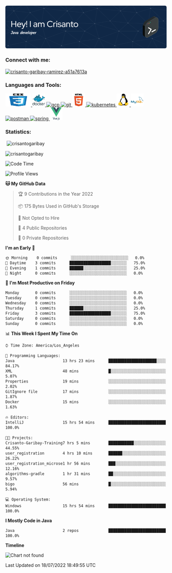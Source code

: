 ![Header](./assets/github-header-image.png)

<h3 align="left">Connect with me:</h3>
<p align="left">
<a href="https://linkedin.com/in/crisanto-garibay-ramirez-a51a7613a" target="blank"><img align="center" src="https://raw.githubusercontent.com/rahuldkjain/github-profile-readme-generator/master/src/images/icons/Social/linked-in-alt.svg" alt="crisanto-garibay-ramirez-a51a7613a" height="30" width="40" /></a>
</p>

<h3 align="left">Languages and Tools:</h3>
<p align="left"> <a href="https://www.w3schools.com/css/" target="_blank" rel="noreferrer"> <img src="https://raw.githubusercontent.com/devicons/devicon/master/icons/css3/css3-original-wordmark.svg" alt="css3" width="80" height="40"/> </a> <a href="https://www.docker.com/" target="_blank" rel="noreferrer"> <img src="https://raw.githubusercontent.com/devicons/devicon/master/icons/docker/docker-original-wordmark.svg" alt="docker" width="40" height="40"/> </a> <a href="https://cloud.google.com" target="_blank" rel="noreferrer"> <img src="https://www.vectorlogo.zone/logos/google_cloud/google_cloud-icon.svg" alt="gcp" width="40" height="40"/> </a> <a href="https://git-scm.com/" target="_blank" rel="noreferrer"> <img src="https://www.vectorlogo.zone/logos/git-scm/git-scm-icon.svg" alt="git" width="40" height="40"/> </a> <a href="https://www.w3.org/html/" target="_blank" rel="noreferrer"> <img src="https://raw.githubusercontent.com/devicons/devicon/master/icons/html5/html5-original-wordmark.svg" alt="html5" width="40" height="40"/> </a> <a href="https://kubernetes.io" target="_blank" rel="noreferrer"> <img src="https://www.vectorlogo.zone/logos/kubernetes/kubernetes-icon.svg" alt="kubernetes" width="40" height="40"/> </a> <a href="https://www.linux.org/" target="_blank" rel="noreferrer"> <img src="https://raw.githubusercontent.com/devicons/devicon/master/icons/linux/linux-original.svg" alt="linux" width="40" height="40"/> </a> <a href="https://www.mysql.com/" target="_blank" rel="noreferrer"> <img src="https://raw.githubusercontent.com/devicons/devicon/master/icons/mysql/mysql-original-wordmark.svg" alt="mysql" width="40" height="40"/> </a> <a href="https://postman.com" target="_blank" rel="noreferrer"> <img src="https://www.vectorlogo.zone/logos/getpostman/getpostman-icon.svg" alt="postman" width="40" height="40"/> </a> <a href="https://spring.io/" target="_blank" rel="noreferrer"> <img src="https://www.vectorlogo.zone/logos/springio/springio-icon.svg" alt="spring" width="40" height="40"/> </a> <a href="https://vuejs.org/" target="_blank" rel="noreferrer"> <img src="https://raw.githubusercontent.com/devicons/devicon/master/icons/vuejs/vuejs-original-wordmark.svg" alt="vuejs" width="40" height="40"/> </a> </p>

<h3 align="left">Statistics:</h3>

<p>&nbsp;<img align="center" src="https://github-readme-stats.vercel.app/api?username=RamGar999&show_icons=true&locale=en&theme=dark" alt="crisantogaribay" /></p>

<p><img align="center" src="https://github-readme-streak-stats.herokuapp.com/?user=RamGar999&theme=dark" alt="crisantogaribay" /></p>

<!--START_SECTION:waka-->
![Code Time](http://img.shields.io/badge/Code%20Time-0%20secs-blue)

![Profile Views](http://img.shields.io/badge/Profile%20Views-0-blue)

**🐱 My GitHub Data** 

> 🏆 9 Contributions in the Year 2022
 > 
> 📦 175 Bytes Used in GitHub's Storage 
 > 
> 🚫 Not Opted to Hire
 > 
> 📜 4 Public Repositories 
 > 
> 🔑 0 Private Repositories  
 > 
**I'm an Early 🐤** 

```text
🌞 Morning    0 commits      ░░░░░░░░░░░░░░░░░░░░░░░░░   0.0% 
🌆 Daytime    3 commits      ██████████████████░░░░░░░   75.0% 
🌃 Evening    1 commits      ██████░░░░░░░░░░░░░░░░░░░   25.0% 
🌙 Night      0 commits      ░░░░░░░░░░░░░░░░░░░░░░░░░   0.0%

```
📅 **I'm Most Productive on Friday** 

```text
Monday       0 commits      ░░░░░░░░░░░░░░░░░░░░░░░░░   0.0% 
Tuesday      0 commits      ░░░░░░░░░░░░░░░░░░░░░░░░░   0.0% 
Wednesday    0 commits      ░░░░░░░░░░░░░░░░░░░░░░░░░   0.0% 
Thursday     1 commits      ██████░░░░░░░░░░░░░░░░░░░   25.0% 
Friday       3 commits      ██████████████████░░░░░░░   75.0% 
Saturday     0 commits      ░░░░░░░░░░░░░░░░░░░░░░░░░   0.0% 
Sunday       0 commits      ░░░░░░░░░░░░░░░░░░░░░░░░░   0.0%

```


📊 **This Week I Spent My Time On** 

```text
⌚︎ Time Zone: America/Los_Angeles

💬 Programming Languages: 
Java                     13 hrs 23 mins      █████████████████████░░░░   84.17% 
XML                      48 mins             █░░░░░░░░░░░░░░░░░░░░░░░░   5.07% 
Properties               19 mins             ░░░░░░░░░░░░░░░░░░░░░░░░░   2.02% 
GitIgnore file           17 mins             ░░░░░░░░░░░░░░░░░░░░░░░░░   1.87% 
Docker                   15 mins             ░░░░░░░░░░░░░░░░░░░░░░░░░   1.63%

🔥 Editors: 
IntelliJ                 15 hrs 54 mins      █████████████████████████   100.0%

🐱‍💻 Projects: 
Crisanto-Garibay-Training7 hrs 5 mins        ███████████░░░░░░░░░░░░░░   44.55% 
user_registration        4 hrs 10 mins       ██████░░░░░░░░░░░░░░░░░░░   26.22% 
user_registration_microse1 hr 56 mins        ███░░░░░░░░░░░░░░░░░░░░░░   12.16% 
algorithms-gradle        1 hr 31 mins        ██░░░░░░░░░░░░░░░░░░░░░░░   9.57% 
bigo                     56 mins             █░░░░░░░░░░░░░░░░░░░░░░░░   5.94%

💻 Operating System: 
Windows                  15 hrs 54 mins      █████████████████████████   100.0%

```

**I Mostly Code in Java** 

```text
Java                     2 repos             █████████████████████████   100.0%

```


**Timeline**

![Chart not found](https://raw.githubusercontent.com/RamGar999/RamGar999/main/charts/bar_graph.png) 


 Last Updated on 18/07/2022 18:49:55 UTC
<!--END_SECTION:waka-->
